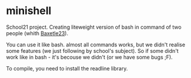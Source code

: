 # minishell
School21 project. Creating liteweight version of bash in command of two people (whith [Baxetle23](https://github.com/baxetle23)).

You can use it like bash. almost all commands works, but we didn't realise some features (we just following by school's subject).
So if some didn't work like in bash - it's becouse we didn't (or we have some bugs ;F).

To compile, you need to install the readline library.
